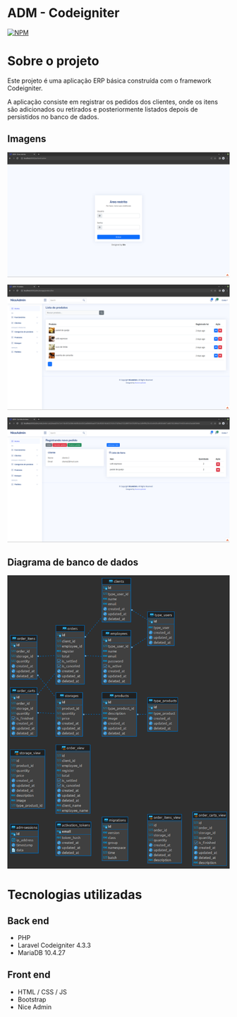 # ADM - Codeigniter
[![NPM](https://img.shields.io/npm/l/laravel)](https://github.com/diego-coding-dev/adm-laravel/blob/main/LICENCE)

# Sobre o projeto

Este projeto é uma aplicação ERP básica construída com o framework Codeigniter.

A aplicação consiste em registrar os pedidos dos clientes, onde os itens são adicionados ou retirados e posteriormente listados depois de persistidos no banco de dados.

## Imagens

![Screenshot_1](https://github.com/diego-coding-dev/assets/blob/main/adm-codeigniter/Screenshot_1.png)

![Screenshot_2](https://github.com/diego-coding-dev/assets/blob/main/adm-codeigniter/Screenshot_2.png)

![Screenshot_3](https://github.com/diego-coding-dev/assets/blob/main/adm-codeigniter/Screenshot_3.png)

## Diagrama de banco de dados

![Database](https://github.com/diego-coding-dev/assets/blob/main/adm-codeigniter/adm_codeigniter_database.png)

# Tecnologias utilizadas

## Back end

- PHP
- Laravel Codeigniter 4.3.3
- MariaDB 10.4.27

## Front end

- HTML / CSS / JS
- Bootstrap 
- Nice Admin
